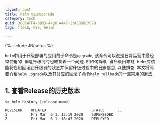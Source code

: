 ```yaml
---
layout: post
title: helm v2之upgrade
category: tech
guid: 368CAFF4-6B93-4428-A447-22A3BDD07C78
tags: [tech, k8s, helm]

---
```

{% include JB/setup %}

`helm`中用于升级部署的应用的子命令是`upgrade`, 该命令可以说是日常运营中最经常使用的. 但是升级同时也暗含着一个问题-即如何降级. 当升级出错时, helm应该能将应用回滚到升级前的状态并保留升级过程中的日志信息, 以便排查. 本文将简要介绍`helm upgrade`以及其对应的回滚子命令`helm rollback`的一些常用的用法.

## 1. 查看Release的历史版本

```
$> helm history [release-name]

REVISION	UPDATED                 	STATUS    	...
1       	Fri Mar  6 11:13:19 2020	SUPERSEDED
2       	Fri Mar  6 11:18:47 2020	DEPLOYED
```
